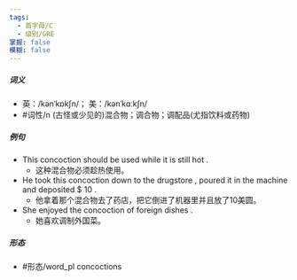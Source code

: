 ```yaml
---
tags:
  - 首字母/C
  - 级别/GRE
掌握: false
模糊: false
---
```

##### 词义
- 英：/kənˈkɒkʃn/； 美：/kənˈkɑːkʃn/
- #词性/n  (古怪或少见的)混合物；调合物；调配品(尤指饮料或药物)
##### 例句
- This concoction should be used while it is still hot .
	- 这种混合物必须趁热使用。
- He took this concoction down to the drugstore , poured it in the machine and deposited $ 10 .
	- 他拿着那个混合物去了药店，把它倒进了机器里并且放了10美圆。
- She enjoyed the concoction of foreign dishes .
	- 她喜欢调制外国菜。
##### 形态
- #形态/word_pl concoctions
